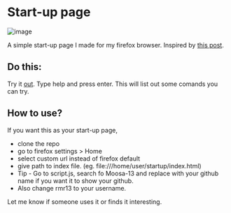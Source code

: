 # Start-up page
![image](https://github.com/user-attachments/assets/17e8f9b2-a25f-4053-9bc3-a7c58e8478f8)

A simple start-up page I made for my firefox browser. Inspired by [this post](https://www.reddit.com/r/FirefoxCSS/comments/1fxsjzl/firefox_is_truly_the_best_browser/?utm_source=share&utm_medium=web3x&utm_name=web3xcss&utm_term=1&utm_content=share_button).

## Do this:
Try it [out](https://moosa-13.github.io/Project/).
Type help and press enter. This will list out some comands you can try.

## How to use?
If you want this as your start-up page,
* clone the repo
* go to firefox settings > Home
* select custom url instead of firefox default
* give path to index file. (eg. file:///home/user/startup/index.html)
* Tip - Go to script.js, search fo Moosa-13 and replace with your github name if you want it to show your github.
* Also change rmr13 to your username.

Let me know if someone uses it or finds it interesting.
